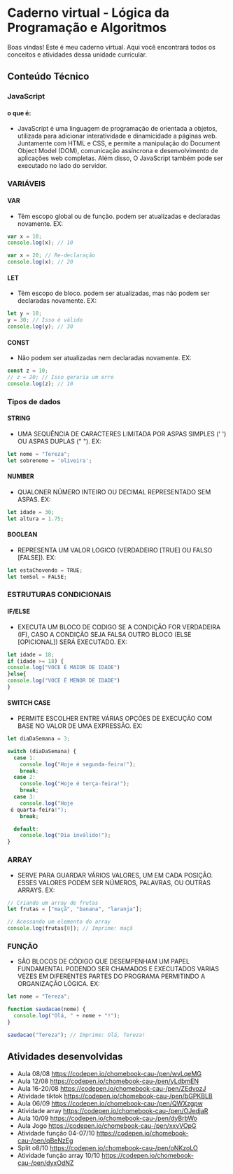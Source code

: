 # Caderno virtual - Lógica da Programação e Algoritmos
Boas vindas! Este é meu caderno virtual. Aqui você encontrará todos os conceitos e atividades dessa unidade curricular. 

## Conteúdo Técnico
### JavaScript
#### o que é:
- JavaScript é uma linguagem de programação de orientada a objetos, utilizada para adicionar interatividade e dinamicidade a páginas web. Juntamente com HTML e CSS, e permite a manipulação do Document Object Model (DOM), comunicação assíncrona e desenvolvimento de aplicações web completas. Além disso, O JavaScript também pode ser executado no lado do servidor.

### VARIÁVEIS
#### VAR
- Têm escopo global ou de função. podem ser atualizadas e declaradas novamente. EX:
```js
var x = 10;
console.log(x); // 10

var x = 20; // Re-declaração
console.log(x); // 20
```

#### LET
- Têm escopo de bloco. podem ser atualizadas, mas não podem ser declaradas novamente. EX:
```js  
let y = 10;
y = 30; // Isso é válido
console.log(y); // 30
```

#### CONST
- Não podem ser atualizadas nem declaradas novamente. EX:
```js    
const z = 10;
// z = 20; // Isso geraria um erro
console.log(z); // 10
```

### Tipos de dados
#### STRING
- UMA SEQUÊNCIA DE CARACTERES LIMITADA POR ASPAS SIMPLES (' ') OU ASPAS DUPLAS (" "). EX:
```js
let nome = "Tereza";
let sobrenome = 'oliveira';
```

#### NUMBER
- QUALONER NÚMERO INTEIRO OU DECIMAL REPRESENTADO SEM ASPAS. EX:
```js  
let idade = 30;
let altura = 1.75;
```

#### BOOLEAN
- REPRESENTA UM VALOR LOGICO (VERDADEIRO [TRUE] OU FALSO [FALSE]). EX:
```js    
let estaChovendo = TRUE;
let temSol = FALSE;
```

### ESTRUTURAS CONDICIONAIS 
#### IF/ELSE
- EXECUTA UM BLOCO DE CODIGO SE A CONDIÇÃO FOR VERDADEIRA (IF), CASO A CONDIÇÃO SEJA FALSA OUTRO BLOCO (ELSE [OPICIONAL]) SERÁ EXECUTADO. EX:
```js
let idade = 18;
if (idade >= 18) {
console.log("VOCE É MAIOR DE IDADE")
}else{
console.log("VOCE É MENOR DE IDADE")
}
```

#### SWITCH CASE
- PERMITE ESCOLHER ENTRE VÁRIAS OPÇÕES DE EXECUÇÃO COM BASE NO VALOR DE UMA EXPRESSÃO. EX:
```js  
let diaDaSemana = 3;

switch (diaDaSemana) {
  case 1:
    console.log("Hoje é segunda-feira!");
    break;
  case 2:
    console.log("Hoje é terça-feira!");
    break;
  case 3:
    console.log("Hoje   
 é quarta-feira!");
    break;   

  default:
    console.log("Dia inválido!");
}
```

### ARRAY
- SERVE PARA GUARDAR VÁRIOS VALORES, UM EM CADA POSIÇÃO. ESSES VALORES PODEM SER NÚMEROS, PALAVRAS, OU OUTRAS ARRAYS. EX: 
```js
// Criando um array de frutas
let frutas = ["maçã", "banana", "laranja"];

// Acessando um elemento do array
console.log(frutas[0]); // Imprime: maçã
```

### FUNÇÃO  
- SÃO BLOCOS DE CÓDIGO QUE DESEMPENHAM UM PAPEL FUNDAMENTAL PODENDO SER CHAMADOS E EXECUTADOS VARIAS VEZES EM DIFERENTES PARTES DO PROGRAMA PERMITINDO A ORGANIZAÇÃO LÓGICA. EX:
```js
let nome = "Tereza";

function saudacao(nome) {
  console.log("Olá, " + nome + "!");
}

saudacao("Tereza"); // Imprime: Olá, Tereza!
```

## Atividades desenvolvidas
- Aula 08/08 https://codepen.io/chomebook-cau-/pen/wvLqeMG
- Aula 12/08 https://codepen.io/chomebook-cau-/pen/yLdbmEN
- Aula 16-20/08 https://codepen.io/chomebook-cau-/pen/ZEdvozJ
- Atividade tiktok https://codepen.io/chomebook-cau-/pen/bGPKBLB
- Aula 06/09 https://codepen.io/chomebook-cau-/pen/QWXzgpw
- Atividade array https://codepen.io/chomebook-cau-/pen/OJedjaR
- Aula 10/09 https://codepen.io/chomebook-cau-/pen/dyBrbWo
- Aula Jogo https://codepen.io/chomebook-cau-/pen/xxvVOpG
- Atividade função 04-07/10 https://codepen.io/chomebook-cau-/pen/qBeNzEg
- Split o8/10 https://codepen.io/chomebook-cau-/pen/oNKzoLO
- Atividade função array 10/10 https://codepen.io/chomebook-cau-/pen/dyxOdNZ
